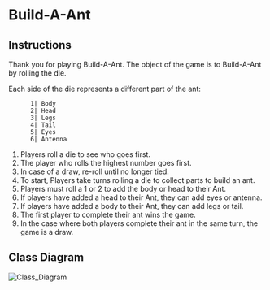 # Build-A-Ant

## Instructions

Thank you for playing Build-A-Ant.  The object of the game is to Build-A-Ant by rolling the die.

Each side of the die represents a different part of the ant:

          1| Body
          2| Head
          3| Legs
          4| Tail
          5| Eyes
          6| Antenna

1. Players roll a die to see who goes first.
2. The player who rolls the highest number goes first.
3. In case of a draw, re-roll until no longer tied.
4. To start, Players take turns rolling a die to collect parts to build an ant.
5. Players must roll a 1 or 2 to add the body or head to their Ant.
6. If players have added a head to their Ant, they can add eyes or antenna.
7. If players have added a body to their Ant, they can add legs or tail.
8. The first player to complete their ant wins the game.
9. In the case where both players complete their ant in the same turn, the game is a draw.

## Class Diagram

![Class_Diagram](https://github.com/lilianameriweather/Build-A-Ant/assets/78009370/2c00bca3-970c-48c4-9659-814351487c1f)
